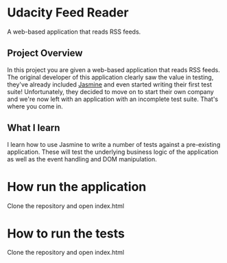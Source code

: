 # Udacity Feed Reader

A web-based application that reads RSS feeds.

## Project Overview

In this project you are given a web-based application that reads RSS feeds. The original developer of this application clearly saw the value in testing, they've already included [Jasmine](http://jasmine.github.io/) and even started writing their first test suite! Unfortunately, they decided to move on to start their own company and we're now left with an application with an incomplete test suite. That's where you come in.

## What I learn

I learn how to use Jasmine to write a number of tests against a pre-existing application. These will test the underlying business logic of the application as well as the event handling and DOM manipulation.

# How run the application

Clone the repository and open index.html

# How to run the tests

Clone the repository and open index.html